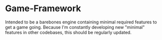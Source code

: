# Game-Framework
Intended to be a barebones engine containing minimal required features to get a game going. Because I'm constantly developing new "minimal" features in other codebases, this should be regularly updated.
